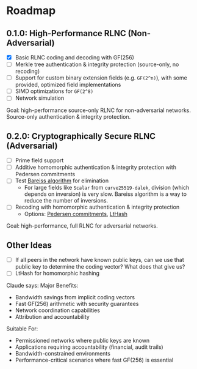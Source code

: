 # Roadmap

## 0.1.0: High-Performance RLNC (Non-Adversarial)
- [x] Basic RLNC coding and decoding with GF(256)
- [ ] Merkle tree authentication & integrity protection (source-only, no recoding)
- [ ] Support for custom binary extension fields (e.g. `GF(2^n)`), with some provided, optimized field implementations
- [ ] SIMD optimizations for `GF(2^8)`
- [ ] Network simulation

Goal: high-performance source-only RLNC for non-adversarial networks. Source-only authentication & integrity protection.

## 0.2.0: Cryptographically Secure RLNC (Adversarial)
- [ ] Prime field support
- [ ] Additive homomorphic authentication & integrity protection with Pedersen commitments
- [ ] Test [Bareiss algorithm](https://en.wikipedia.org/wiki/Bareiss_algorithm) for elimination
    - For large fields like `Scalar` from `curve25519-dalek`, division (which depends on inversion) is very slow. Bareiss algorithm is a way to reduce the number of inversions.
- [ ] Recoding with homomorphic authentication & integrity protection
    - Options: [Pedersen commitments](https://en.wikipedia.org/wiki/Pedersen_commitment), [LtHash](https://engineering.fb.com/2019/03/01/security/homomorphic-hashing/)

Goal: high-performance, full RLNC for adversarial networks.

## Other Ideas
- [ ] If all peers in the network have known public keys, can we use that public key to determine the coding vector? What does that give us?
- [ ] LtHash for homomorphic hashing

Claude says:
 Major Benefits:

  - Bandwidth savings from implicit coding vectors
  - Fast GF(256) arithmetic with security guarantees
  - Network coordination capabilities
  - Attribution and accountability

  Suitable For:

  - Permissioned networks where public keys are known
  - Applications requiring accountability (financial, audit trails)
  - Bandwidth-constrained environments
  - Performance-critical scenarios where fast GF(256) is essential